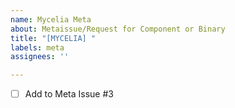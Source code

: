 ```yaml
---
name: Mycelia Meta
about: Metaissue/Request for Component or Binary
title: "[MYCELIA] "
labels: meta
assignees: ''

---
```


* [ ] Add to Meta Issue #3
